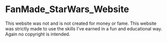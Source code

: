 # FanMade_StarWars_Website
This website was not and is not created for money or fame. This website was strictly made to use the skills I've earned in a fun and educational way. Again no copyright is intended.
